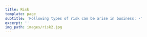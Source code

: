 ```yaml
---
title: Risk
template: page
subtitle: 'Following types of risk can be arise in business: -'
excerpt: ''
img_path: images/risk2.jpg
---
```

